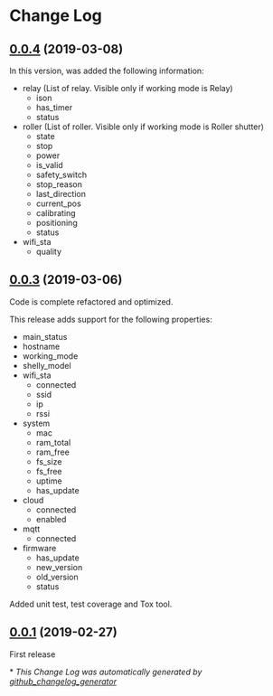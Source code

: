 # Change Log

## [0.0.4](https://github.com/marcogazzola/shelly-python/tree/0.0.4) (2019-03-08)

In this version, was added the following information:
* relay (List of relay. Visible only if working mode is Relay)
    * ison
    * has_timer
    * status
* roller (List of roller. Visible only if working mode is Roller shutter)
    * state
    * stop
    * power
    * is_valid
    * safety_switch
    * stop_reason
    * last_direction
    * current_pos
    * calibrating
    * positioning
    * status
* wifi_sta
    * quality


## [0.0.3](https://github.com/marcogazzola/shelly-python/tree/0.0.3) (2019-03-06)

Code is complete refactored and optimized.

This release adds support for the following properties:
* main_status
* hostname
* working_mode
* shelly_model
* wifi_sta
    * connected
    * ssid
    * ip
    * rssi
* system
    * mac
    * ram_total
    * ram_free
    * fs_size
    * fs_free
    * uptime
    * has_update
* cloud
    * connected
    * enabled
* mqtt
    * connected
* firmware
    * has_update
    * new_version
    * old_version
    * status

Added unit test, test coverage and Tox tool.

## [0.0.1](https://github.com/marcogazzola/shelly-python/tree/0.0.1) (2019-02-27)

First release


\* *This Change Log was automatically generated by [github_changelog_generator](https://github.com/skywinder/Github-Changelog-Generator)*